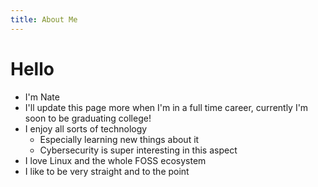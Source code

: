 ```yaml
---
title: About Me
---
```


# Hello

- I'm Nate
- I'll update this page more when I'm in a full time career, currently I'm soon to be graduating college!
- I enjoy all sorts of technology
    - Especially learning new things about it
    - Cybersecurity is super interesting in this aspect
- I love Linux and the whole FOSS ecosystem
- I like to be very straight and to the point

